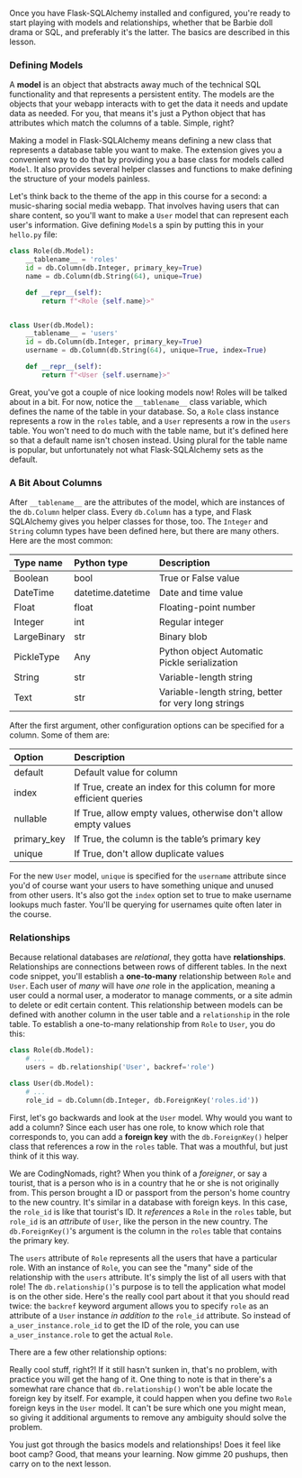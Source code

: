 Once you have Flask-SQLAlchemy installed and configured, you're ready to start playing with models and relationships, whether that be Barbie doll drama or SQL, and preferably it's the latter. The basics are described in this lesson.

### Defining Models

A **model** is an object that abstracts away much of the technical SQL functionality and that represents a persistent entity. The models are the objects that your webapp interacts with to get the data it needs and update data as needed. For you, that means it's just a Python object that has attributes which match the columns of a table. Simple, right?

Making a model in Flask-SQLAlchemy means defining a new class that represents a database table you want to make. The extension gives you a convenient way to do that by providing you a base class for models called `Model`. It also provides several helper classes and functions to make defining the structure of your models painless.

Let's think back to the theme of the app in this course for a second: a music-sharing social media webapp. That involves having users that can share content, so you'll want to make a `User` model that can represent each user's information. Give defining `Model`s a spin by putting this in your `hello.py` file:

```python
class Role(db.Model):
    __tablename__ = 'roles'
    id = db.Column(db.Integer, primary_key=True)
    name = db.Column(db.String(64), unique=True)

    def __repr__(self):
        return f"<Role {self.name}>"


class User(db.Model):
    __tablename__ = 'users'
    id = db.Column(db.Integer, primary_key=True)
    username = db.Column(db.String(64), unique=True, index=True)

    def __repr__(self):
        return f"<User {self.username}>"
```

Great, you've got a couple of nice looking models now! Roles will be talked about in a bit. For now, notice the `__tablename__` class variable, which defines the name of the table in your database. So, a `Role` class instance represents a row in the `roles` table, and a `User` represents a row in the `users` table. You won't need to do much with the table name, but it's defined here so that a default name isn't chosen instead. Using plural for the table name is popular, but unfortunately not what Flask-SQLAlchemy sets as the default.

### A Bit About Columns

After `__tablename__` are the attributes of the model, which are instances of the `db.Column` helper class. Every `db.Column` has a type, and Flask SQLAlchemy gives you helper classes for those, too. The `Integer` and `String` column types have been defined here, but there are many others. Here are the most common:

| Type name    | Python type        | Description                                                  |
| :----------- | :----------------- | :----------------------------------------------------------- |
| Boolean      | bool               | True or False value                                          |
| DateTime     | datetime.datetime  | Date and time value                                          |
| Float        | float              | Floating-point number                                        |
| Integer      | int                | Regular integer                                              |
| LargeBinary  | str                | Binary blob                                                  |
| PickleType   | Any                | Python object Automatic Pickle serialization                 |
| String       | str                | Variable-length string                                       |
| Text         | str                | Variable-length string, better for very long strings         |

After the first argument, other configuration options can be specified for a column. Some of them are:

| Option      | Description                                                         |
| :---------- | :------------------------------------------------------------------ |
| default     | Default value for column                                            |
| index       | If True, create an index for this column for more efficient queries |
| nullable    | If True, allow empty values, otherwise don't allow empty values     |
| primary_key | If True, the column is the table’s primary key                      |
| unique      | If True, don't allow duplicate values                               |

For the new `User` model, `unique` is specified for the `username` attribute since you'd of course want your users to have something unique and unused from other users. It's also got the `index` option set to true to make username lookups much faster. You'll be querying for usernames quite often later in the course.

### Relationships

Because relational databases are *relational*, they gotta have **relationships**. Relationships are connections between rows of different tables. In the next code snippet, you'll establish a **one-to-many** relationship between `Role` and `User`. Each user of *many* will have *one* role in the application, meaning a user could a normal user, a moderator to manage comments, or a site admin to delete or edit certain content. This relationship between models can be defined with another column in the user table and a `relationship` in the role table. To establish a one-to-many relationship from `Role` to `User`, you do this:

```python
class Role(db.Model):
    # ...
    users = db.relationship('User', backref='role')

class User(db.Model):
    # ...
    role_id = db.Column(db.Integer, db.ForeignKey('roles.id'))
```

First, let's go backwards and look at the `User` model. Why would you want to add a column? Since each user has one role, to know which role that corresponds to, you can add a **foreign key** with the `db.ForeignKey()` helper class that references a row in the `roles` table. That was a mouthful, but just think of it this way.

We are CodingNomads, right? When you think of a *foreigner*, or say a tourist, that is a person who is in a country that he or she is not originally from. This person brought a ID or passport from the person's home country to the new country. It's similar in a database with foreign keys. In this case, the `role_id` is like that tourist's ID. It *references* a `Role` in the `roles` table, but `role_id` is an *attribute* of `User`, like the person in the new country. The `db.ForeignKey()`'s argument is the column in the `roles` table that contains the primary key.

[//]: # (Dunno if I coulda skipped explaining about what foreign keys ^^^)

The `users` attribute of `Role` represents all the users that have a particular role. With an instance of `Role`, you can see the "many" side of the relationship with the `users` attribute. It's simply the list of all users with that role! The `db.relationship()`'s purpose is to tell the application what model is on the other side. Here's the really cool part about it that you should read twice: the `backref` keyword argument allows you to specify `role` as an attribute of a `User` instance *in addition to* the `role_id` attribute. So instead of `a_user_instance.role_id` to get the ID of the role, you can use `a_user_instance.role` to get the actual `Role`.

There are a few other relationship options:

[//]: # (TODO: put relationship options in a table)

Really cool stuff, right?! If it still hasn't sunken in, that's no problem, with practice you will get the hang of it. One thing to note is that in there's a somewhat rare chance that `db.relationship()` won't be able locate the foreign key by itself. For example, it could happen when you define two `Role` foreign keys in the `User` model. It can't be sure which one you might mean, so giving it additional arguments to remove any ambiguity should solve the problem.


You just got through the basics models and relationships! Does it feel like boot camp? Good, that means your learning. Now gimme 20 pushups, then carry on to the next lesson.
